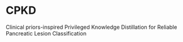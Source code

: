 # CPKD
Clinical priors-inspired Privileged Knowledge Distillation for Reliable Pancreatic Lesion Classification
